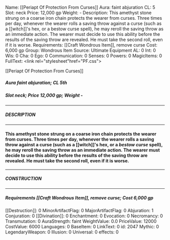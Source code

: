 Name: [[Periapt Of Protection From Curses]]
Aura: faint abjuration
CL: 5
Slot: neck
Price: 12,000 gp
Weight: -
Description: This amethyst stone strung on a coarse iron chain protects the wearer from curses. Three times per day, whenever the wearer rolls a saving throw against a curse (such as a [[witch]]'s hex, or a bestow curse spell), he may reroll the saving throw as an immediate action. The wearer must decide to use this ability before the results of the saving throw are revealed. He must take the second roll, even if it is worse.
Requirements: [[Craft Wondrous Item]], remove curse
Cost: 6,000 gp
Group: Wondrous Item
Source: Ultimate Equipment
AL: 0
Int: 0
Wis: 0
Cha: 0
Ego: 0
Communication: 0
Senses: 0
Powers: 0
MagicItems: 0
FullText: <link rel="stylesheet"href="PF.css"><div class="heading"><p class="alignleft">[[Periapt Of Protection From Curses]]</p><div style="clear: both;"></div></div><div><h5><b>Aura </b>faint abjuration; <b>CL </b>5th</h5><h5><b>Slot </b>neck; <b>Price </b>12,000 gp; <b>Weight </b>-</h5></div><hr/><div><h5><b>DESCRIPTION</b></h5></div><hr/><div><h4><p>This amethyst stone strung on a coarse iron chain protects the wearer from curses. Three times per day, whenever the wearer rolls a saving throw against a curse (such as a [[witch]]'s hex, or a <i>bestow curse</i> spell), he may reroll the saving throw as an immediate action. The wearer must decide to use this ability before the results of the saving throw are revealed. He must take the second roll, even if it is worse.</p></h4></div><hr/><div><h5><b>CONSTRUCTION</b></h5></div><hr/><div><h5><b>Requirements </b>[[Craft Wondrous Item]], <i>remove curse</i>; <b>Cost </b>6,000 gp</h5></div>
[[Destruction]]: 0
MinorArtifactFlag: 0
MajorArtifactFlag: 0
Abjuration: 1
Conjuration: 0
[[Divination]]: 0
Enchantment: 0
Evocation: 0
Necromancy: 0
Transmutation: 0
AuraStrength: faint
WeightValue: 0.0
PriceValue: 12000
CostValue: 6000
Languages: 0
BaseItem: 0
LinkText: 0
id: 2047
Mythic: 0
LegendaryWeapon: 0
Illusion: 0
Universal: 0
effects: 0
